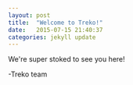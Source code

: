 ```yaml
---
layout: post
title:  "Welcome to Treko!"
date:   2015-07-15 21:40:37
categories: jekyll update
---
```

We're super stoked to see you here!

-Treko team
